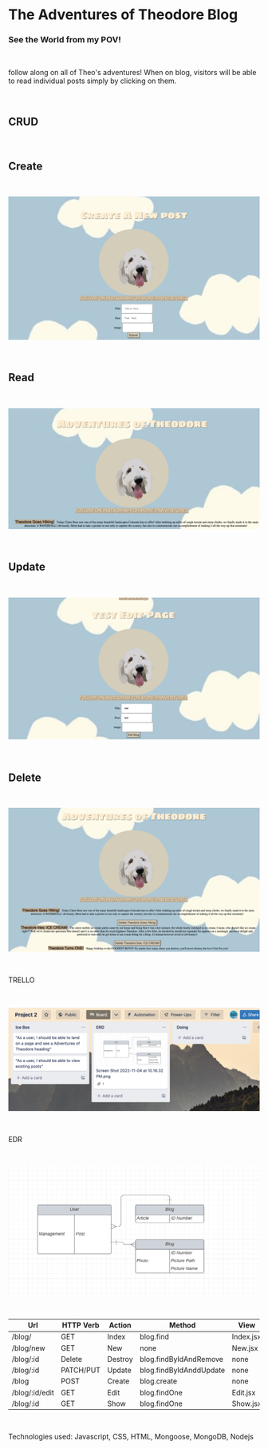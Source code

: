# The Adventures of Theodore Blog
### See the World from my POV!

<br>

follow along on all of Theo's adventures! When on blog, visitors will be able to read individual posts simply by clicking on them. 


<br>

## CRUD
<br>

## Create
<br>

![](create.png)

<br>

## Read
<br>

![](read.png)

<br>

## Update
<br>

![](update.png)

<br>

## Delete
<br>

![](delete.png)

<br>

TRELLO

<br>

![](Screen%20Shot%202022-11-04%20at%2010.20.20%20PM.png)

<br>

EDR

<br>

![](Screen%20Shot%202022-11-04%20at%2010.13.38%20PM.png)

<br>

|    Url          |  HTTP Verb    |   Action    |   Method               | View          |
| --------------- | ------------- | ------------|-------------           | --------------|
| /blog/        |    GET        |  Index      |  blog.find            |    Index.jsx  |
|/blog/new      |    GET        |   New       |  none                  |    New.jsx    |
| /blog/:id     |    Delete     |  Destroy    |blog.findByIdAndRemove |    none       |
| /blog/:id     |   PATCH/PUT   |  Update     |blog.findByIdAnddUpdate|    none       |
| /blog         |   POST        |  Create     |blog.create            |    none       |
| /blog/:id/edit|   GET         |  Edit       |blog.findOne           |    Edit.jsx   |
| /blog/:id     |   GET         |  Show       |blog.findOne           |    Show.jsx   |



<br>

Technologies used: Javascript, CSS, HTML, Mongoose, MongoDB, Nodejs
